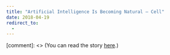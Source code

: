```yaml
---
title: "Artificial Intelligence Is Becoming Natural — Cell"
date: 2018-04-19
redirect_to:
  -
---
```


[comment]: <> (You can read the story [here](<http://www.cell.com/cell/abstract/S0092-8674(18)30460-4>).)

